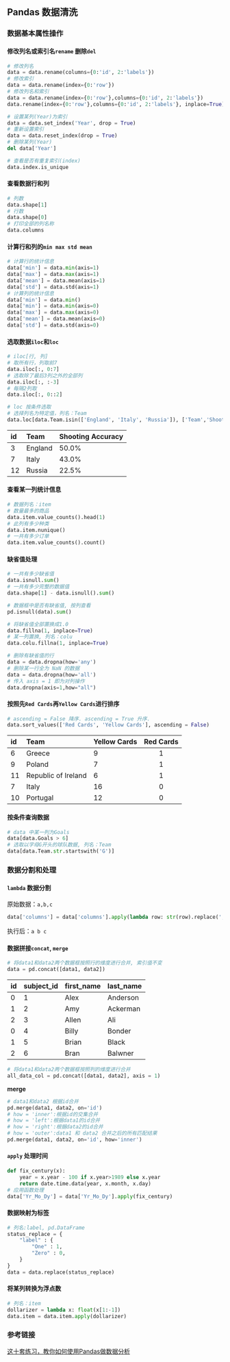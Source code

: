 ## Pandas 数据清洗

### 数据基本属性操作

#### 修改列名或索引名`rename`  删除`del`

```python
# 修改列名
data = data.rename(columns={0:'id', 2:'labels'})
# 修改索引
data = data.rename(index={0:'row'})
# 修改列名和索引
data = data.rename(index={0:'row'},columns={0:'id', 2:'labels'})
data.rename(index={0:'row'},columns={0:'id', 2:'labels'}, inplace=True)

# 设置某列(Year)为索引
data = data.set_index('Year', drop = True)
# 重新设置索引
data = data.reset_index(drop = True)
# 删除某列(Year)
del data['Year']

# 查看是否有重复索引(index)
data.index.is_unique
```

#### 查看数据行和列

```python
# 列数
data.shape[1]
# 行数
data.shape[0]
# 打印全部的列名称
data.columns
```

#### 计算行和列的`min max std mean`

```python
# 计算行的统计信息
data['min'] = data.min(axis=1)
data['max'] = data.max(axis=1)
data['mean'] = data.mean(axis=1)
data['std'] = data.std(axis=1)
# 计算列的统计信息
data['min'] = data.min()
data['min'] = data.min(axis=0)
data['max'] = data.max(axis=0)
data['mean'] = data.mean(axis=0)
data['std'] = data.std(axis=0)
```



#### 选取数据`iloc`和`loc`

```python
# iloc[行, 列]
# 取所有行，列取前7
data.iloc[:, 0:7]
# 选取除了最后3列之外的全部列
data.iloc[:, :-3]
# 每隔2列取
data.iloc[:, 0::2]
```

```python
# loc 按条件选取
# 选择列名为特定值，列名：Team
data.loc[data.Team.isin(['England', 'Italy', 'Russia']), ['Team','Shooting Accuracy']]
```

| id   | Team    | Shooting Accuracy |
| :--- | :------ | ----------------- |
| 3    | England | 50.0%             |
| 7    | Italy   | 43.0%             |
| 12   | Russia  | 22.5%             |

#### 查看某一列统计信息

```python
# 数据列名：item
# 数量最多的商品
data.item.value_counts().head(1)
# 此列有多少种类
data.item.nunique()
# 一共有多少订单
data.item.value_counts().count()
```

#### 缺省值处理

```python
# 一共有多少缺省值
data.isnull.sum()
# 一共有多少完整的数据值
data.shape[1] - data.isnull().sum()

# 数据框中是否有缺省值, 按列查看
pd.isnull(data).sum()

# 将缺省值全部置换成1.0
data.fillna(1, inplace=True)
# 某一列置换, 列名：colu
data.colu.fillna(1, inplace=True)

# 删除有缺省值的行
data = data.dropna(how='any')
# 删除某一行全为 NaN 的数据
data = data.dropna(how='all')
# 传入 axis = 1 即为对列操作
data.dropna(axis=1,how="all")
```



#### 按照先`Red Cards`再`Yellow Cards`进行排序

```python
# ascending = False 降序. ascending = True 升序.
data.sort_values(['Red Cards', 'Yellow Cards'], ascending = False)
```

| id   | Team                | Yellow Cards | Red Cards |
| :--- | :------------------ | :----------- | :-------: |
| 6    | Greece              | 9            |     1     |
| 9    | Poland              | 7            |     1     |
| 11   | Republic of Ireland | 6            |     1     |
| 7    | Italy               | 16           |     0     |
| 10   | Portugal            | 12           |     0     |

#### 按条件查询数据

```python
# data 中某一列为Goals
data[data.Goals > 6]
# 选取以字母G开头的球队数据, 列名：Team
data[data.Team.str.startswith('G')]
```

### 数据分割和处理

#### `lambda` 数据分割 

原始数据：`a,b,c`

```python
data['columns'] = data['columns'].apply(lambda row: str(row).replace(',', ' '))
```

执行后：`a b c`

#### 数据拼接`concat`, `merge`

```python
# 将data1和data2两个数据框按照行的维度进行合并, 索引值不变
data = pd.concat([data1, data2])
```

| id   | subject_id | first_name | last_name |
| :--- | :--------- | :--------- | --------- |
| 0    | 1          | Alex       | Anderson  |
| 1    | 2          | Amy        | Ackerman  |
| 2    | 3          | Allen      | Ali       |
| 0    | 4          | Billy      | Bonder    |
| 1    | 5          | Brian      | Black     |
| 2    | 6          | Bran       | Balwner   |

```python
# 将data1和data2两个数据框按照列的维度进行合并
all_data_col = pd.concat([data1, data2], axis = 1)
```

**merge**

```python
# data1和data2 根据id合并
pd.merge(data1, data2, on='id')
# how = 'inner':根据id的交集合并
# how = 'left':根据data1的id合并
# how = 'right':根据data2的id合并
# how = 'outer':data1 和 data2 合并之后的所有匹配结果
pd.merge(data1, data2, on='id', how='inner')
```

#### `apply` 处理时间

```python
def fix_century(x):
    year = x.year - 100 if x.year>1989 else x.year
    return date.time.data(year, x.month, x.day)
# 应用函数处理
data['Yr_Mo_Dy'] = data['Yr_Mo_Dy'].apply(fix_century)
```

#### 数据映射为标签

```python
# 列名:label, pd.DataFrame
status_replace = {
    "label" : {
        "One" : 1,
        "Zero" : 0,
    }
}
data = data.replace(status_replace)
```



#### 将某列转换为浮点数

```python
# 列名：item
dollarizer = lambda x: float(x[1:-1])
data.item = data.item.apply(dollarizer)
```





### 参考链接

[这十套练习，教你如何使用Pandas做数据分析](<https://www.kesci.com/home/project/5a8afe517f2d695222327e14>)

